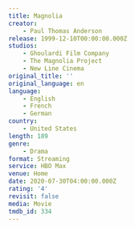 ```yaml
---
title: Magnolia
creator:
    - Paul Thomas Anderson
release: 1999-12-10T00:00:00.000Z
studios:
    - Ghoulardi Film Company
    - The Magnolia Project
    - New Line Cinema
original_title: ''
original_language: en
language:
    - English
    - French
    - German
country:
    - United States
length: 189
genre:
    - Drama
format: Streaming
service: HBO Max
venue: Home
date: 2020-07-30T04:00:00.000Z
rating: '4'
revisit: false
media: Movie
tmdb_id: 334
---
```



